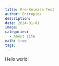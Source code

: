 ```yaml
---
title: Pre-Release Test
author: Entropiex
description: 
date: 2024-01-01
image: 
categories:
  - About site
math: true
tags:
---
```

Hello world!